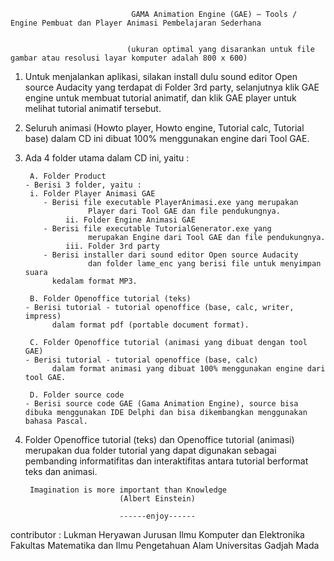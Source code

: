 


                        
                               GAMA Animation Engine (GAE) – Tools / Engine Pembuat dan Player Animasi Pembelajaran Sederhana


                              (ukuran optimal yang disarankan untuk file gambar atau resolusi layar komputer adalah 800 x 600) 



1. Untuk menjalankan aplikasi, silakan install dulu sound editor Open source Audacity yang terdapat di Folder 3rd party, selanjutnya klik GAE engine untuk membuat
   tutorial animatif, dan klik GAE player untuk melihat tutorial animatif tersebut. 
         

2. Seluruh animasi (Howto player, Howto engine, Tutorial calc, Tutorial base)
   dalam CD ini dibuat 100% menggunakan engine dari Tool GAE.


3. Ada 4 folder utama dalam CD ini, yaitu :
	
      	
        A. Folder Product 
	   - Berisi 3 folder, yaitu :
		i. Folder Player Animasi GAE
		   - Berisi file executable PlayerAnimasi.exe yang merupakan
                     Player dari Tool GAE dan file pendukungnya.
                ii. Folder Engine Animasi GAE
		   - Berisi file executable TutorialGenerator.exe yang 
                     merupakan Engine dari Tool GAE dan file pendukungnya.
                iii. Folder 3rd party
		   - Berisi installer dari sound editor Open source Audacity
                     dan folder lame_enc yang berisi file untuk menyimpan suara
		     kedalam format MP3.	 

        B. Folder Openoffice tutorial (teks) 
	   - Berisi tutorial - tutorial openoffice (base, calc, writer, impress)
             dalam format pdf (portable document format).

        C. Folder Openoffice tutorial (animasi yang dibuat dengan tool GAE) 
	   - Berisi tutorial - tutorial openoffice (base, calc)
             dalam format animasi yang dibuat 100% menggunakan engine dari tool GAE.

        D. Folder source code 
	   - Berisi source code GAE (Gama Animation Engine), source bisa dibuka menggunakan IDE Delphi dan bisa dikembangkan menggunakan bahasa Pascal.


4. Folder Openoffice tutorial (teks) dan Openoffice tutorial (animasi) merupakan 
   dua folder tutorial yang dapat digunakan sebagai pembanding informatifitas
   dan interaktifitas antara tutorial berformat teks dan animasi.



   		Imagination is more important than Knowledge
                            (Albert Einstein)

                            ------enjoy------


contributor : Lukman Heryawan
              Jurusan Ilmu Komputer dan Elektronika
              Fakultas Matematika dan Ilmu Pengetahuan Alam
              Universitas Gadjah Mada  

  
